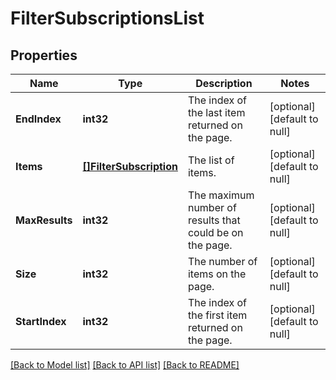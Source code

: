 # FilterSubscriptionsList

## Properties
Name | Type | Description | Notes
------------ | ------------- | ------------- | -------------
**EndIndex** | **int32** | The index of the last item returned on the page. | [optional] [default to null]
**Items** | [**[]FilterSubscription**](FilterSubscription.md) | The list of items. | [optional] [default to null]
**MaxResults** | **int32** | The maximum number of results that could be on the page. | [optional] [default to null]
**Size** | **int32** | The number of items on the page. | [optional] [default to null]
**StartIndex** | **int32** | The index of the first item returned on the page. | [optional] [default to null]

[[Back to Model list]](../README.md#documentation-for-models) [[Back to API list]](../README.md#documentation-for-api-endpoints) [[Back to README]](../README.md)

